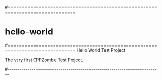 #==============================================================================
# hello-world
#==============================================================================
Hello World Test Project

The very first CPPZombie Test Project.




#------------------------------------------------------------------------------
